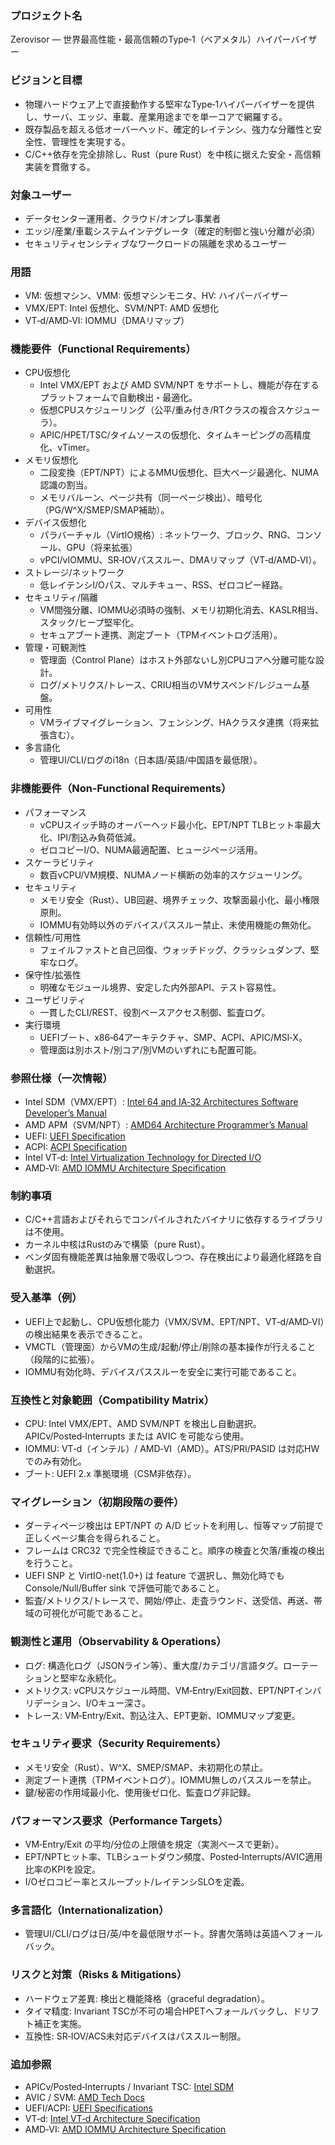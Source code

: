 ### プロジェクト名
Zerovisor — 世界最高性能・最高信頼のType‑1（ベアメタル）ハイパーバイザー

### ビジョンと目標
- 物理ハードウェア上で直接動作する堅牢なType‑1ハイパーバイザーを提供し、サーバ、エッジ、車載、産業用途までを単一コアで網羅する。
- 既存製品を超える低オーバーヘッド、確定的レイテンシ、強力な分離性と安全性、管理性を実現する。
- C/C++依存を完全排除し、Rust（pure Rust）を中核に据えた安全・高信頼実装を貫徹する。

### 対象ユーザー
- データセンター運用者、クラウド/オンプレ事業者
- エッジ/産業/車載システムインテグレータ（確定的制御と強い分離が必須）
- セキュリティセンシティブなワークロードの隔離を求めるユーザー

### 用語
- VM: 仮想マシン、VMM: 仮想マシンモニタ、HV: ハイパーバイザー
- VMX/EPT: Intel 仮想化、SVM/NPT: AMD 仮想化
- VT‑d/AMD‑VI: IOMMU（DMAリマップ）

### 機能要件（Functional Requirements）
- CPU仮想化
  - Intel VMX/EPT および AMD SVM/NPT をサポートし、機能が存在するプラットフォームで自動検出・最適化。
  - 仮想CPUスケジューリング（公平/重み付き/RTクラスの複合スケジューラ）。
  - APIC/HPET/TSC/タイムソースの仮想化、タイムキーピングの高精度化、vTimer。
- メモリ仮想化
  - 二段変換（EPT/NPT）によるMMU仮想化、巨大ページ最適化、NUMA認識の割当。
  - メモリバルーン、ページ共有（同一ページ検出）、暗号化（PG/W^X/SMEP/SMAP補助）。
- デバイス仮想化
  - パラバーチャル（VirtIO規格）: ネットワーク、ブロック、RNG、コンソール、GPU（将来拡張）
  - vPCI/vIOMMU、SR‑IOVパススルー、DMAリマップ（VT‑d/AMD‑VI）。
- ストレージ/ネットワーク
  - 低レイテンシI/Oパス、マルチキュー、RSS、ゼロコピー経路。
- セキュリティ/隔離
  - VM間強分離、IOMMU必須時の強制、メモリ初期化消去、KASLR相当、スタック/ヒープ堅牢化。
  - セキュアブート連携、測定ブート（TPMイベントログ活用）。
- 管理・可観測性
  - 管理面（Control Plane）はホスト外部ないし別CPUコアへ分離可能な設計。
  - ログ/メトリクス/トレース、CRIU相当のVMサスペンド/レジューム基盤。
- 可用性
  - VMライブマイグレーション、フェンシング、HAクラスタ連携（将来拡張含む）。
- 多言語化
  - 管理UI/CLI/ログのi18n（日本語/英語/中国語を最低限）。

### 非機能要件（Non‑Functional Requirements）
- パフォーマンス
  - vCPUスイッチ時のオーバーヘッド最小化、EPT/NPT TLBヒット率最大化、IPI/割込み負荷低減。
  - ゼロコピーI/O、NUMA最適配置、ヒュージページ活用。
- スケーラビリティ
  - 数百vCPU/VM規模、NUMAノード横断の効率的スケジューリング。
- セキュリティ
  - メモリ安全（Rust）、UB回避、境界チェック、攻撃面最小化、最小権限原則。
  - IOMMU有効時以外のデバイスパススルー禁止、未使用機能の無効化。
- 信頼性/可用性
  - フェイルファストと自己回復、ウォッチドッグ、クラッシュダンプ、堅牢なログ。
- 保守性/拡張性
  - 明確なモジュール境界、安定した内外部API、テスト容易性。
- ユーザビリティ
  - 一貫したCLI/REST、役割ベースアクセス制御、監査ログ。
- 実行環境
  - UEFIブート、x86‑64アーキテクチャ、SMP、ACPI、APIC/MSI‑X。
  - 管理面は別ホスト/別コア/別VMのいずれにも配置可能。

### 参照仕様（一次情報）
- Intel SDM（VMX/EPT）: [Intel 64 and IA‑32 Architectures Software Developer’s Manual](https://www.intel.com/content/www/us/en/developer/articles/technical/intel-sdm.html)
- AMD APM（SVM/NPT）: [AMD64 Architecture Programmer’s Manual](https://www.amd.com/en/developer/tech-docs.html)
- UEFI: [UEFI Specification](https://uefi.org/specifications)
- ACPI: [ACPI Specification](https://uefi.org/specifications)
- Intel VT‑d: [Intel Virtualization Technology for Directed I/O](https://www.intel.com/content/www/us/en/content-details/671488/intel-virtualization-technology-for-directed-i-o-architecture-specification.html)
- AMD‑VI: [AMD IOMMU Architecture Specification](https://www.amd.com/en/developer/tech-docs.html)

### 制約事項
- C/C++言語およびそれらでコンパイルされたバイナリに依存するライブラリは不使用。
- カーネル中核はRustのみで構築（pure Rust）。
- ベンダ固有機能差異は抽象層で吸収しつつ、存在検出により最適化経路を自動選択。

### 受入基準（例）
- UEFI上で起動し、CPU仮想化能力（VMX/SVM、EPT/NPT、VT‑d/AMD‑VI）の検出結果を表示できること。
- VMCTL（管理面）からVMの生成/起動/停止/削除の基本操作が行えること（段階的に拡張）。
- IOMMU有効化時、デバイスパススルーを安全に実行可能であること。

### 互換性と対象範囲（Compatibility Matrix）
- CPU: Intel VMX/EPT、AMD SVM/NPT を検出し自動選択。APICv/Posted‑Interrupts または AVIC を可能なら使用。
- IOMMU: VT‑d（インテル）/ AMD‑VI（AMD）。ATS/PRI/PASID は対応HWでのみ有効化。
- ブート: UEFI 2.x 準拠環境（CSM非依存）。

### マイグレーション（初期段階の要件）
- ダーティページ検出は EPT/NPT の A/D ビットを利用し、恒等マップ前提で正しくページ集合を得られること。
- フレームは CRC32 で完全性検証できること。順序の検査と欠落/重複の検出を行うこと。
- UEFI SNP と VirtIO-net(1.0+) は feature で選択し、無効化時でも Console/Null/Buffer sink で評価可能であること。
- 監査/メトリクス/トレースで、開始/停止、走査ラウンド、送受信、再送、帯域の可視化が可能であること。

### 観測性と運用（Observability & Operations）
- ログ: 構造化ログ（JSONライン等）、重大度/カテゴリ/言語タグ。ローテーションと堅牢な永続化。
- メトリクス: vCPUスケジュール時間、VM‑Entry/Exit回数、EPT/NPTインバリデーション、I/Oキュー深さ。
- トレース: VM‑Entry/Exit、割込注入、EPT更新、IOMMUマップ変更。

### セキュリティ要求（Security Requirements）
- メモリ安全（Rust）、W^X、SMEP/SMAP、未初期化の禁止。
- 測定ブート連携（TPMイベントログ）。IOMMU無しのパススルーを禁止。
- 鍵/秘密の作用域最小化、使用後ゼロ化、監査ログ非記録。

### パフォーマンス要求（Performance Targets）
- VM‑Entry/Exit の平均/分位の上限値を規定（実測ベースで更新）。
- EPT/NPTヒット率、TLBシュートダウン頻度、Posted‑Interrupts/AVIC適用比率のKPIを設定。
- I/Oゼロコピー率とスループット/レイテンシSLOを定義。

### 多言語化（Internationalization）
- 管理UI/CLI/ログは日/英/中を最低限サポート。辞書欠落時は英語へフォールバック。

### リスクと対策（Risks & Mitigations）
- ハードウェア差異: 検出と機能降格（graceful degradation）。
- タイマ精度: Invariant TSCが不可の場合HPETへフォールバックし、ドリフト補正を実施。
- 互換性: SR‑IOV/ACS未対応デバイスはパススルー制限。

### 追加参照
- APICv/Posted‑Interrupts / Invariant TSC: [Intel SDM](https://www.intel.com/content/www/us/en/developer/articles/technical/intel-sdm.html)
- AVIC / SVM: [AMD Tech Docs](https://www.amd.com/en/developer/tech-docs.html)
- UEFI/ACPI: [UEFI Specifications](https://uefi.org/specifications)
- VT‑d: [Intel VT‑d Architecture Specification](https://www.intel.com/content/www/us/en/content-details/671488/intel-virtualization-technology-for-directed-i-o-architecture-specification.html)
- AMD‑VI: [AMD IOMMU Architecture Specification](https://www.amd.com/en/developer/tech-docs.html)
